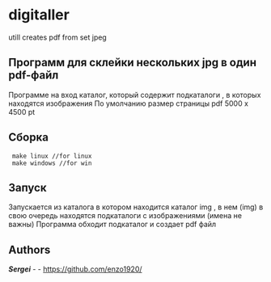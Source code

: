 # digitaller
utill creates pdf from  set jpeg

## Программ для склейки нескольких jpg в один pdf-файл
 
 Программе на вход каталог, который содержит подкаталоги , в которых находятся изображения
По умолчанию размер страницы pdf 5000 x 4500 pt




## Сборка

```
 make linux //for linux
 make windows //for win
```

## Запуск
Запускается из каталога в котором находится каталог img , в нем (img) в свою очередь находятся подкаталоги 
с изображениями (имена не важны)
Программа обходит подкаталог и создает pdf файл 


## Authors

***Sergei*** - - https://github.com/enzo1920/
